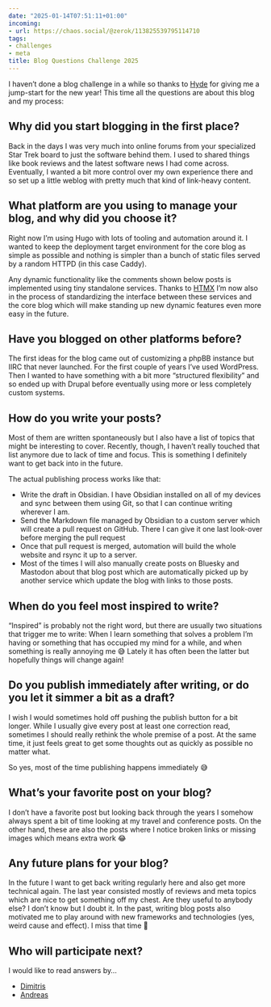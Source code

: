 ```yaml
---
date: "2025-01-14T07:51:11+01:00"
incoming:
- url: https://chaos.social/@zerok/113825539795114710
tags:
- challenges
- meta
title: Blog Questions Challenge 2025
---
```


I haven’t done a blog challenge in a while so thanks to [Hyde](https://lazybea.rs/bqc-25/) for giving me a jump-start for the new year! This time all the questions are about this blog and my process:

## Why did you start blogging in the first place?

Back in the days I was very much into online forums from your specialized Star Trek board to just the software behind them. I used to shared things like book reviews and the latest software news I had come across. Eventually, I wanted a bit more control over my own experience there and so set up a little weblog with pretty much that kind of link-heavy content.

## What platform are you using to manage your blog, and why did you choose it?

Right now I’m using Hugo with lots of tooling and automation around it. I wanted to keep the deployment target environment for the core blog as simple as possible and nothing is simpler than a bunch of static files served by a random HTTPD (in this case Caddy).

Any dynamic functionality like the comments shown below posts is implemented using tiny standalone services. Thanks to [HTMX](https://htmx.org/) I’m now also in the process of standardizing the interface between these services and the core blog which will make standing up new dynamic features even more easy in the future.

## Have you blogged on other platforms before?

The first ideas for the blog came out of customizing a phpBB instance but IIRC that never launched. For the first couple of years I’ve used WordPress. Then I wanted to have something with a bit more “structured flexibility” and so ended up with Drupal before eventually using more or less completely custom systems.

## How do you write your posts?

Most of them are written spontaneously but I also have a list of topics that might be interesting to cover. Recently, though, I haven’t really touched that list anymore due to lack of time and focus. This is something I definitely want to get back into in the future.

The actual publishing process works like that:

- Write the draft in Obsidian. I have Obsidian installed on all of my devices and sync between them using Git, so that I can continue writing wherever I am.
- Send the Markdown file managed by Obsidian to a custom server which will create a pull request on GitHub. There I can give it one last look-over before merging the pull request
- Once that pull request is merged, automation will build the whole website and rsync it up to a server.
- Most of the times I will also manually create posts on Bluesky and Mastodon about that blog post which are automatically picked up by another service which update the blog with links to those posts.

## When do you feel most inspired to write?

“Inspired” is probably not the right word, but there are usually two situations that trigger me to write: When I learn something that solves a problem I’m having or something that has occupied my mind for a while, and when something is really annoying me 😅 Lately it has often been the latter but hopefully things will change again!

## Do you publish immediately after writing, or do you let it simmer a bit as a draft?

I wish I would sometimes hold off pushing the publish button for a bit longer. While I usually give every post at least one correction read, sometimes I should really rethink the whole premise of a post. At the same time, it just feels great to get some thoughts out as quickly as possible no matter what.

So yes, most of the time publishing happens immediately 😅

## What’s your favorite post on your blog?

I don’t have a favorite post but looking back through the years I somehow always spent a bit of time looking at my travel and conference posts. On the other hand, these are also the posts where I notice broken links or missing images which means extra work 😂

## Any future plans for your blog?

In the future I want to get back writing regularly here and also get more technical again. The last year consisted mostly of reviews and meta topics which are nice to get something off my chest. Are they useful to anybody else? I don’t know but I doubt it. In the past, writing blog posts also motivated me to play around with new frameworks and technologies (yes, weird cause and effect). I miss that time 🙂

## Who will participate next?

I would like to read answers by…

- [Dimitris](https://dsotirakis.fyi/)
- [Andreas](https://madflex.de/)
